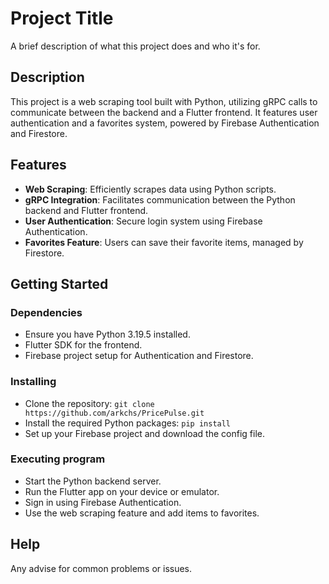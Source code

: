 # Project Title

A brief description of what this project does and who it's for.

## Description

This project is a web scraping tool built with Python, utilizing gRPC calls to communicate between the backend and a Flutter frontend. It features user authentication and a favorites system, powered by Firebase Authentication and Firestore.

## Features

- **Web Scraping**: Efficiently scrapes data using Python scripts.
- **gRPC Integration**: Facilitates communication between the Python backend and Flutter frontend.
- **User Authentication**: Secure login system using Firebase Authentication.
- **Favorites Feature**: Users can save their favorite items, managed by Firestore.

## Getting Started

### Dependencies

- Ensure you have Python 3.19.5 installed.
- Flutter SDK for the frontend.
- Firebase project setup for Authentication and Firestore.

### Installing

- Clone the repository: `git clone https://github.com/arkchs/PricePulse.git`
- Install the required Python packages: `pip install `
- Set up your Firebase project and download the config file.

### Executing program

- Start the Python backend server.
- Run the Flutter app on your device or emulator.
- Sign in using Firebase Authentication.
- Use the web scraping feature and add items to favorites.

## Help

Any advise for common problems or issues.
